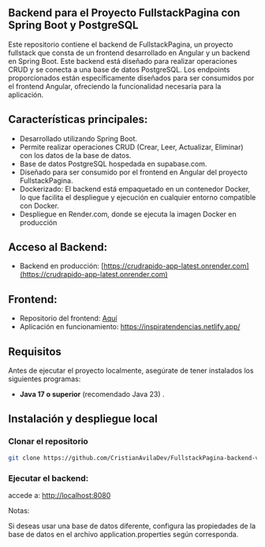 ## **Backend para el Proyecto FullstackPagina con Spring Boot y PostgreSQL**

Este repositorio contiene el backend de FullstackPagina, un proyecto fullstack que consta de un frontend desarrollado en Angular y un backend en Spring Boot. Este backend está diseñado para realizar operaciones CRUD y se conecta a una base de datos PostgreSQL. Los endpoints proporcionados están específicamente diseñados para ser consumidos por el frontend Angular, ofreciendo la funcionalidad necesaria para la aplicación. 

## Características principales:

- Desarrollado utilizando Spring Boot.
- Permite realizar operaciones CRUD (Crear, Leer, Actualizar, Eliminar) con los datos de la base de datos.
- Base de datos PostgreSQL hospedada en supabase.com.
- Diseñado para ser consumido por el frontend en Angular del proyecto FullstackPagina.
- Dockerizado: El backend está empaquetado en un contenedor Docker, lo que facilita el despliegue y ejecución en cualquier entorno compatible con Docker.
- Despliegue en Render.com, donde se ejecuta la imagen Docker en producción

## Acceso al Backend:
- Backend en producción: [https://crudrapido-app-latest.onrender.com](https://crudrapido-app-latest.onrender.com)
  
## Frontend:
- Repositorio del frontend: [Aquí](https://github.com/CristianAvilaDev/FullstackPagina-frontend-v1)
- Aplicación en funcionamiento: https://inspiratendencias.netlify.app/








## Requisitos

Antes de ejecutar el proyecto localmente, asegúrate de tener instalados los siguientes programas:

- **Java 17 o superior** (recomendado Java 23) .


## Instalación y despliegue local

### Clonar el repositorio

```bash
git clone https://github.com/CristianAvilaDev/FullstackPagina-backend-v1

```

### Ejecutar el backend:

 accede a:  [http://localhost:8080](http://localhost:8080/)


Notas: 

Si deseas usar una base de datos diferente, configura las propiedades de la base de datos en el archivo application.properties según corresponda.
